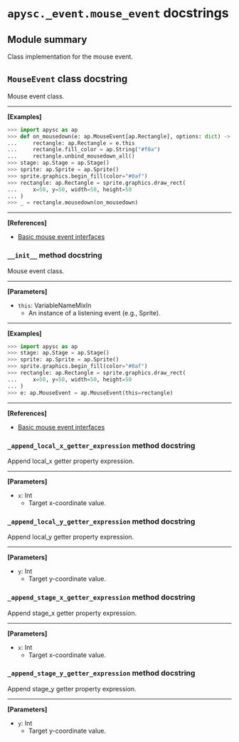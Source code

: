 # `apysc._event.mouse_event` docstrings

## Module summary

Class implementation for the mouse event.

## `MouseEvent` class docstring

Mouse event class.<hr>

**[Examples]**

```py
>>> import apysc as ap
>>> def on_mousedown(e: ap.MouseEvent[ap.Rectangle], options: dict) -> None:
...     rectangle: ap.Rectangle = e.this
...     rectangle.fill_color = ap.String("#f0a")
...     rectangle.unbind_mousedown_all()
>>> stage: ap.Stage = ap.Stage()
>>> sprite: ap.Sprite = ap.Sprite()
>>> sprite.graphics.begin_fill(color="#0af")
>>> rectangle: ap.Rectangle = sprite.graphics.draw_rect(
...     x=50, y=50, width=50, height=50
... )
>>> _ = rectangle.mousedown(on_mousedown)
```

<hr>

**[References]**

- [Basic mouse event interfaces](https://simon-ritchie.github.io/apysc/en/mouse_event_basic.html)

### `__init__` method docstring

Mouse event class.<hr>

**[Parameters]**

- `this`: VariableNameMixIn
  - An instance of a listening event (e.g., Sprite).

<hr>

**[Examples]**

```py
>>> import apysc as ap
>>> stage: ap.Stage = ap.Stage()
>>> sprite: ap.Sprite = ap.Sprite()
>>> sprite.graphics.begin_fill(color="#0af")
>>> rectangle: ap.Rectangle = sprite.graphics.draw_rect(
...     x=50, y=50, width=50, height=50
... )
>>> e: ap.MouseEvent = ap.MouseEvent(this=rectangle)
```

<hr>

**[References]**

- [Basic mouse event interfaces](https://simon-ritchie.github.io/apysc/en/mouse_event_basic.html)

### `_append_local_x_getter_expression` method docstring

Append local_x getter property expression.<hr>

**[Parameters]**

- `x`: Int
  - Target x-coordinate value.

### `_append_local_y_getter_expression` method docstring

Append local_y getter property expression.<hr>

**[Parameters]**

- `y`: Int
  - Target y-coordinate value.

### `_append_stage_x_getter_expression` method docstring

Append stage_x getter property expression.<hr>

**[Parameters]**

- `x`: Int
  - Target x-coordinate value.

### `_append_stage_y_getter_expression` method docstring

Append stage_y getter property expression.<hr>

**[Parameters]**

- `y`: Int
  - Target y-coordinate value.
